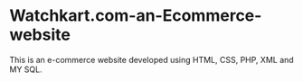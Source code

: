 # Watchkart.com-an-Ecommerce-website
This is an e-commerce website developed using HTML, CSS, PHP, XML and MY SQL.
